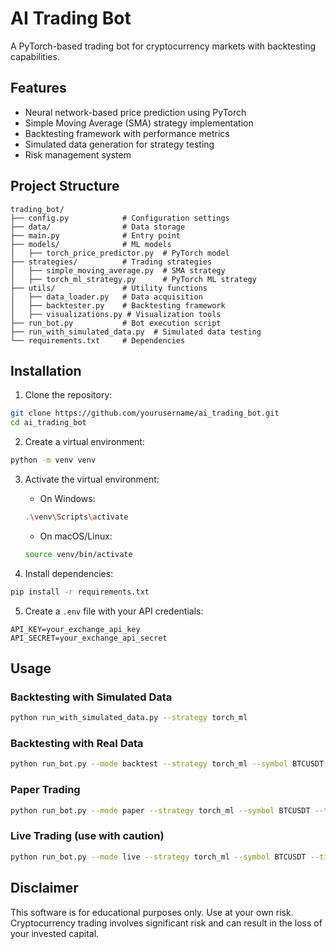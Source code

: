 # AI Trading Bot

A PyTorch-based trading bot for cryptocurrency markets with backtesting capabilities.

## Features

- Neural network-based price prediction using PyTorch
- Simple Moving Average (SMA) strategy implementation
- Backtesting framework with performance metrics
- Simulated data generation for strategy testing
- Risk management system

## Project Structure

```
trading_bot/
├── config.py            # Configuration settings
├── data/                # Data storage
├── main.py              # Entry point
├── models/              # ML models
│   ├── torch_price_predictor.py  # PyTorch model
├── strategies/          # Trading strategies
│   ├── simple_moving_average.py  # SMA strategy
│   ├── torch_ml_strategy.py      # PyTorch ML strategy
├── utils/               # Utility functions
│   ├── data_loader.py   # Data acquisition
│   ├── backtester.py    # Backtesting framework
│   ├── visualizations.py # Visualization tools
├── run_bot.py           # Bot execution script
├── run_with_simulated_data.py  # Simulated data testing
└── requirements.txt     # Dependencies
```

## Installation

1. Clone the repository:
```bash
git clone https://github.com/yourusername/ai_trading_bot.git
cd ai_trading_bot
```

2. Create a virtual environment:
```bash
python -m venv venv
```

3. Activate the virtual environment:
   - On Windows:
   ```bash
   .\venv\Scripts\activate
   ```
   - On macOS/Linux:
   ```bash
   source venv/bin/activate
   ```

4. Install dependencies:
```bash
pip install -r requirements.txt
```

5. Create a `.env` file with your API credentials:
```
API_KEY=your_exchange_api_key
API_SECRET=your_exchange_api_secret
```

## Usage

### Backtesting with Simulated Data

```bash
python run_with_simulated_data.py --strategy torch_ml
```

### Backtesting with Real Data

```bash
python run_bot.py --mode backtest --strategy torch_ml --symbol BTCUSDT --timeframe 1h
```

### Paper Trading

```bash
python run_bot.py --mode paper --strategy torch_ml --symbol BTCUSDT --timeframe 1h
```

### Live Trading (use with caution)

```bash
python run_bot.py --mode live --strategy torch_ml --symbol BTCUSDT --timeframe 1h
```

## Disclaimer

This software is for educational purposes only. Use at your own risk. Cryptocurrency trading involves significant risk and can result in the loss of your invested capital.
